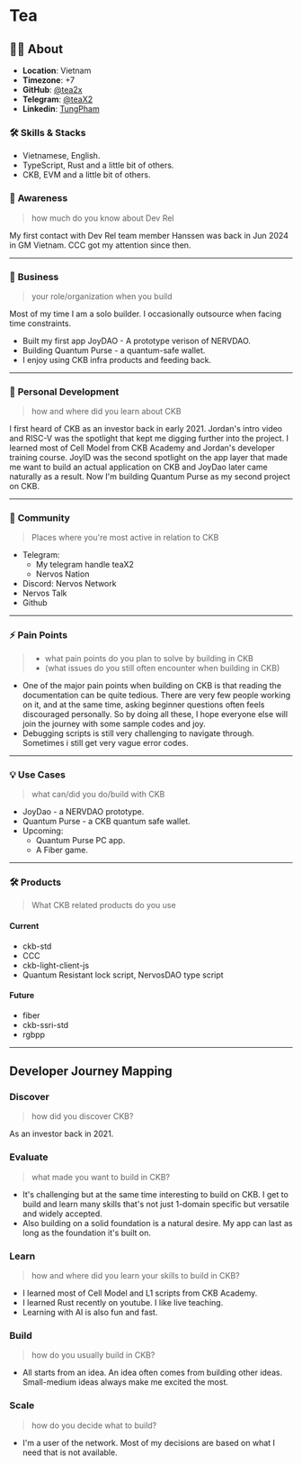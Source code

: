 # Tea

## 🧑‍💻 **About**

- **Location**: Vietnam
- **Timezone**: +7
- **GitHub**: [@tea2x](https://github.com/tea2x)
- **Telegram**: [@teaX2](https://t.me/teaX2)
- **Linkedin**: [TungPham](https://www.linkedin.com/in/tung-pham-57963b132/)

### **🛠️ Skills & Stacks**

- Vietnamese, English.
- TypeScript, Rust and a little bit of others.
- CKB, EVM and a little bit of others.

### 🧠 **Awareness**

> how much do you know about Dev Rel

My first contact with Dev Rel team member Hanssen was back in Jun 2024 in GM Vietnam. CCC got my attention since then.

---

### 💼 **Business**

> your role/organization when you build

Most of my time I am a solo builder. I occasionally outsource when facing time constraints.

- Built my first app JoyDAO - A prototype verison of NERVDAO.
- Building Quantum Purse - a quantum-safe wallet.
- I enjoy using CKB infra products and feeding back.

---

### 🚀 **Personal Development**

> how and where did you learn about CKB

I first heard of CKB as an investor back in early 2021. Jordan's intro video and RISC-V was the spotlight that kept me digging further into the project. I learned most of Cell Model from CKB Academy and Jordan's developer training course. JoyID was the second spotlight on the app layer that made me want to build an actual application on CKB and JoyDao later came naturally as a result. Now I'm building Quantum Purse as my second project on CKB.

---

### 🤝 **Community**

> Places where you're most active in relation to CKB

- Telegram:
  - My telegram handle teaX2
  - Nervos Nation
- Discord: Nervos Network
- Nervos Talk
- Github

---

### ⚡ **Pain Points**

> - what pain points do you plan to solve by building in CKB
> - (what issues do you still often encounter when building in CKB)

- One of the major pain points when building on CKB is that reading the documentation can be quite tedious. There are very few people working on it, and at the same time, asking beginner questions often feels discouraged personally. So by doing all these, I hope everyone else will join the journey with some sample codes and joy.
- Debugging scripts is still very challenging to navigate through. Sometimes i still get very vague error codes.

---

### 💡 **Use Cases**

> what can/did you do/build with CKB

- JoyDao - a NERVDAO prototype.
- Quantum Purse - a CKB quantum safe wallet.
- Upcoming:
  - Quantum Purse PC app.
  - A Fiber game.

---

### 🛠️ **Products**

> What CKB related products do you use

#### Current

- ckb-std
- CCC
- ckb-light-client-js
- Quantum Resistant lock script, NervosDAO type script

#### Future

- fiber
- ckb-ssri-std
- rgbpp

---

## Developer Journey Mapping

### Discover

> how did you discover CKB?

As an investor back in 2021.

### Evaluate

> what made you want to build in CKB?

- It's challenging but at the same time interesting to build on CKB. I get to build and learn many skills that's not just 1-domain specific but versatile and widely accepted.
- Also building on a solid foundation is a natural desire. My app can last as long as the foundation it's built on.

### Learn

> how and where did you learn your skills to build in CKB?

- I learned most of Cell Model and L1 scripts from CKB Academy.
- I learned Rust recently on youtube. I like live teaching.
- Learning with AI is also fun and fast.

### Build

> how do you usually build in CKB?

- All starts from an idea. An idea often comes from building other ideas. Small-medium ideas always make me excited the most.

### Scale

>how do you decide what to build?

- I'm a user of the network. Most of my decisions are based on what I need that is not available.